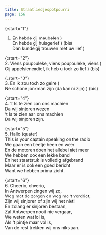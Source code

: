 ```yaml
---
title: Straatliedjespotpourri
page: 156
---  
```


{:start="1"}  
1.  En hebde gij meubelen )  
En hebde gij huisgerief ) (bis)  
Dan kunde gij trouwen met uw lief )  


{:start="2"}  
2. Viens poupouleke, viens poupouleke, viens )  
Gij appelsienendief, ik heb u toch zo lief ) (bis)  


{:start="3"}  
3. En ik zou toch zo geire )  
Ne schone jonkman zijn (da kan ni zijn) ) (bis)  


{:start="4"}  
4. ‘t Is te zien aan ons machien  
Da wij sinjoren wezen  
‘t Is te zien aan ons machien  
Da wij sinjoren zijn.  


{:start="5"}  
5. Hallo (quater)  
This is your captain speaking on the radio  
We gaan een beetje heen en weer  
En de motoren doen het allebei niet meer  
We hebben ook een lekke band  
En het staartstuk is volledig afgebrand  
Maar er is ook een goed bericht  
Want we hebben prima zicht.  


{:start="6"}  
6. Cheerio, cheerio,  
In Antwerpen zingen wij zo,  
Weg met de zorgen en weg me ‘t verdriet,  
Zijn wij sinjoren of zijn wij het niet!  
En zolang er sinjoren bestaan,  
Zal Antwerpen nooit nie vergaan,  
We weten wat lol is,  
Als ‘t pintje maar vol is,  
Van de rest trekken wij ons niks aan.  